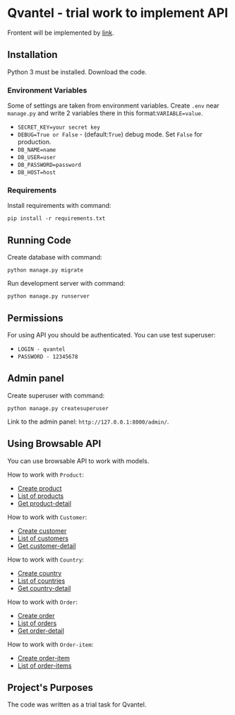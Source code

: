 # Qvantel - trial work to implement API

Frontent will be implemented by [link](https://cart-rest-api.herokuapp.com/).

## Installation

Python 3 must be installed. Download the code.

### Environment Variables 

Some of settings are taken from environment variables. Create `.env` near `manage.py` and write 2 variables there in this format:`VARIABLE=value`.

- `SECRET_KEY=your secret key`
- `DEBUG=True or False` - (default:`True`) debug mode. Set `False` for production.  
- `DB_NAME=name` 
- `DB_USER=user` 
- `DB_PASSWORD=password` 
- `DB_HOST=host` 

### Requirements

Install requirements with command:
```
pip install -r requirements.txt
```

## Running Code

Create database with command:
```
python manage.py migrate
```

Run development server with command:
```
python manage.py runserver
```

## Permissions 
For using API you should be authenticated. You can use test superuser:
- `LOGIN - qvantel` 
- `PASSWORD - 12345678` 

## Admin panel 

Create superuser with command:
```
python manage.py createsuperuser
```

Link to the admin panel: `http://127.0.0.1:8000/admin/`. 

## Using Browsable API

You can use browsable API to work with models.

How to work with `Product`:
- [Create product](https://cart-rest-api.herokuapp.com/api/product/create)
- [List of products](https://cart-rest-api.herokuapp.com/api/products)
- [Get product-detail](https://cart-rest-api.herokuapp.com/api/product-detail/1) 

How to work with `Customer`:
- [Create customer](https://cart-rest-api.herokuapp.com/api/customer/create) 
- [List of customers](https://cart-rest-api.herokuapp.com/api/customers) 
- [Get customer-detail](https://cart-rest-api.herokuapp.com/api/customer-detail/1) 

How to work with `Country`:
- [Create country](https://cart-rest-api.herokuapp.com/api/country/create) 
- [List of countries](https://cart-rest-api.herokuapp.com/api/countries) 
- [Get country-detail](https://cart-rest-api.herokuapp.com/api/country-detail/1) 

How to work with `Order`:
- [Create order](https://cart-rest-api.herokuapp.com/api/order/create) 
- [List of orders](https://cart-rest-api.herokuapp.com/api/orders) 
- [Get order-detail](https://cart-rest-api.herokuapp.com/api/order-detail/1) 

How to work with `Order-item`:
- [Create order-item](https://cart-rest-api.herokuapp.com/api/order-item/create) 
- [List of order-items](https://cart-rest-api.herokuapp.com/api/order-items) 

## Project's Purposes

The code was written as a trial task for Qvantel.
